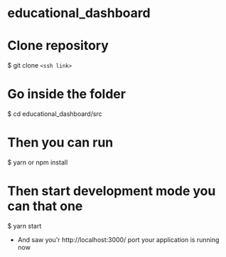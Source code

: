 # educational_dashboard

# Clone repository

$ git clone `<ssh link>`

# Go inside the folder

$ cd educational_dashboard/src

# Then you can run

$ yarn or npm install

# Then start development mode you can that one

$ yarn start

- And saw you'r http://localhost:3000/ port your application is running now
